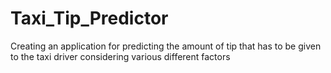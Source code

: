 # Taxi_Tip_Predictor
Creating an application for predicting the amount of tip that has to be given to the taxi driver considering various different factors
